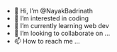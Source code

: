 - 👋 Hi, I’m @NayakBadrinath
- 👀 I’m interested in coding
- 🌱 I’m currently learning web dev
- 💞️ I’m looking to collaborate on ...
- 📫 How to reach me ...

<!---
NayakBadrinath/NayakBadrinath is a ✨ special ✨ repository because its `README.md` (this file) appears on your GitHub profile.
You can click the Preview link to take a look at your changes.
--->
